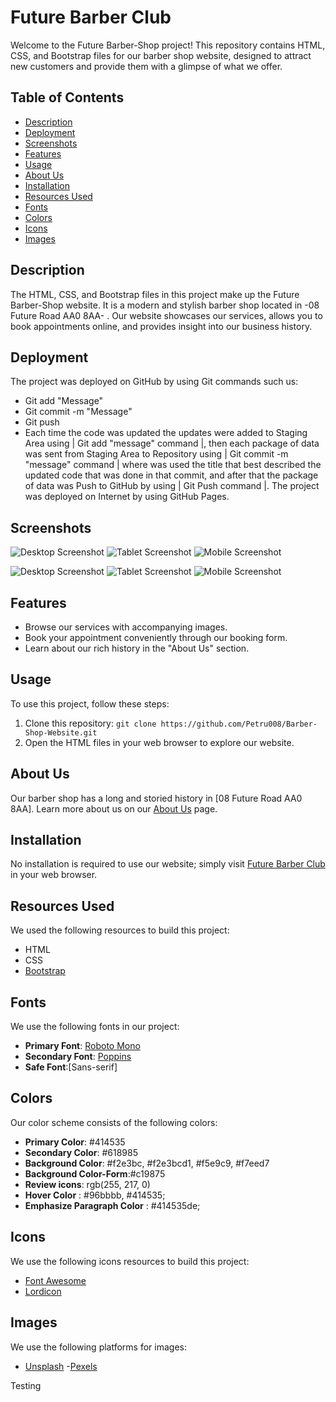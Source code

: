 # Future Barber Club

Welcome to the Future Barber-Shop project! This repository contains HTML, CSS, and Bootstrap files for our barber shop website, designed to attract new customers and provide them with a glimpse of what we offer.

## Table of Contents
- [Description](#description)
- [Deployment](#deployment)
- [Screenshots](#screenshots)
- [Features](#features)
- [Usage](#usage)
- [About Us](#about-us)
- [Installation](#installation)
- [Resources Used](#resources-used)
- [Fonts](#fonts)
- [Colors](#colors)
- [Icons](#icons)
- [Images](#images)


## Description
The HTML, CSS, and Bootstrap files in this project make up the Future Barber-Shop website. It is a modern and stylish barber shop located in -08 Future Road AA0 8AA- . Our website showcases our services, allows you to book appointments online, and provides insight into our business history.

## Deployment
The project was deployed on GitHub by using Git commands such us:
- Git add "Message"
- Git commit -m "Message"
- Git push 
- Each time the code was updated the updates were added to Staging Area using | Git add "message" command |, then each package of data was sent from Staging Area to Repository using | Git commit -m "message" command | where was used the title that best described the updated code that was done in that commit, and after that the package of data was Push to GitHub by using | Git Push command |.
The project was deployed on Internet by using GitHub Pages.
## Screenshots
<!-- Main page -->
![ Desktop Screenshot ](assets/Readme-img/Desktop-screencapture-petru008-github-io-Barber-Shop-Website-index-html-2023-10-08-17_11_47.png)
![ Tablet Screenshot](assets/Readme-img/Tablet-screencapture-petru008-github-io-Barber-Shop-Website-index-html-2023-10-08-17_30_11.png)
![ Mobile Screenshot ](assets/Readme-img/Mobile-screencapture-petru008-github-io-Barber-Shop-Website-index-html-2023-10-08-17_34_51.png)

<!-- About us page -->
![ Desktop Screenshot ](assets/Readme-img/Desktop-screencapture-petru008-github-io-Barber-Shop-Website-about-us-html-2023-10-08-17_16_26.png)
![ Tablet Screenshot ](assets/Readme-img/Tablet-screencapture-petru008-github-io-Barber-Shop-Website-about-us-html-2023-10-08-17_31_37.png)
![ Mobile Screenshot ](assets/Readme-img/Mobile-screencapture-petru008-github-io-Barber-Shop-Website-about-us-html-2023-10-08-17_33_42.png)

## Features
- Browse our services with accompanying images.
- Book your appointment conveniently through our booking form.
- Learn about our rich history in the "About Us" section.

## Usage
To use this project, follow these steps:

1. Clone this repository: `git clone https://github.com/Petru008/Barber-Shop-Website.git`
2. Open the HTML files in your web browser to explore our website.

## About Us
Our barber shop has a long and storied history in [08 Future Road AA0 8AA]. Learn more about us on our [About Us](https://petru008.github.io/Barber-Shop-Website/about-us.html) page.

## Installation
No installation is required to use our website; simply visit [Future Barber Club](https://petru008.github.io/Barber-Shop-Website/) in your web browser.


## Resources Used
We used the following resources to build this project:
- HTML
- CSS
- [Bootstrap](https://getbootstrap.com)

## Fonts
We use the following fonts in our project:
- **Primary Font**: [Roboto Mono](https://fonts.google.com/specimen/Roboto+Mono?query=roboto+mono)
- **Secondary Font**: [Poppins ](https://fonts.google.com/specimen/Poppins?query=poppins)
- **Safe Font**:[Sans-serif]

## Colors
Our color scheme consists of the following colors:
- **Primary Color**: #414535
- **Secondary Color**: #618985
- **Background Color**: #f2e3bc, #f2e3bcd1, #f5e9c9, #f7eed7
- **Background Color-Form**:#c19875 
- **Review icons**: rgb(255, 217, 0)
- **Hover Color** : #96bbbb, #414535;
- **Emphasize Paragraph Color** : #414535de;

## Icons
We use the following icons resources to build this project:
- [Font Awesome](https://fontawesome.com/)
- [Lordicon](https://lordicon.com/icons/wired/outline)

## Images
 We use the following platforms for images:
 - [Unsplash](https://unsplash.com/)
 -[Pexels](https://www.pexels.com/)

 Testing